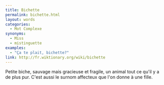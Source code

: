 ```yaml
---
title: Bichette
permalink: bichette.html
layout: words
categories:
  - Mot Complexe
synonyms:
  - Miss
  - mistinguette
examples:
  - "Ça te plait, bichette?"
link: http://fr.wiktionary.org/wiki/bichette
---
```


Petite biche, sauvage mais gracieuse et fragile, un animal tout ce qu'il y a de plus pur.
C'est aussi le surnom affecteux que l'on donne à une fille.


